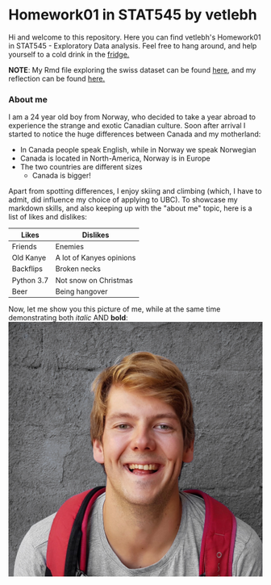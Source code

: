 # Homework01 in STAT545 by vetlebh

Hi and welcome to this repository. Here you can find vetlebh's Homework01 in STAT545 - Exploratory Data analysis. Feel free to hang around, and help yourself to a cold drink in the [fridge.](Figs/Fridge.jpg)

**NOTE**: My Rmd file exploring the swiss dataset can be found [here](hw01_swiss.md), and my reflection can be found [here.](Reflection.tex)

### About me

I am a 24 year old boy from Norway, who decided to take a year abroad to experience the strange and exotic Canadian culture. Soon after arrival I started to notice the huge differences between Canada and my motherland:
* In Canada people speak English, while in Norway we speak Norwegian
* Canada is located in North-America, Norway is in Europe
* The two countries are different sizes
	* Canada is bigger!

Apart from spotting differences, I enjoy skiing and climbing (which, I have to admit, did influence my choice of applying to UBC). To showcase my markdown skills, and also keeping up with the "about me" topic, here is a list of likes and dislikes:

Likes | Dislikes
----------|----------
Friends | Enemies
Old Kanye | A lot of Kanyes opinions
Backflips | Broken necks
Python 3.7 | Not snow on Christmas
Beer | Being hangover

Now, let me show you this picture of me, while at the same time demonstrating both *italic* AND **bold**:
![Picture of me](Figs/me.jpg)


